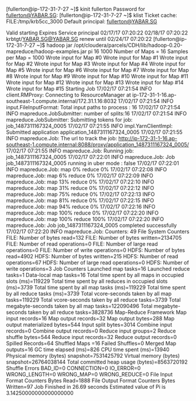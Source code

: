 [fullerton@ip-172-31-7-27 ~]$ kinit fullerton
Password for fullerton@YABAR.SG:
[fullerton@ip-172-31-7-27 ~]$ klist
Ticket cache: FILE:/tmp/krb5cc_3000
Default principal: fullerton@YABAR.SG

Valid starting     Expires            Service principal
02/17/17 07:20:22  02/18/17 07:20:22  krbtgt/YABAR.SG@YABAR.SG
        renew until 02/24/17 07:20:22
[fullerton@ip-172-31-7-27 ~]$ hadoop jar /opt/cloudera/parcels/CDH/lib/hadoop-0.20-mapreduce/hadoop-examples.jar pi 16 1000
Number of Maps  = 16
Samples per Map = 1000
Wrote input for Map #0
Wrote input for Map #1
Wrote input for Map #2
Wrote input for Map #3
Wrote input for Map #4
Wrote input for Map #5
Wrote input for Map #6
Wrote input for Map #7
Wrote input for Map #8
Wrote input for Map #9
Wrote input for Map #10
Wrote input for Map #11
Wrote input for Map #12
Wrote input for Map #13
Wrote input for Map #14
Wrote input for Map #15
Starting Job
17/02/17 07:21:54 INFO client.RMProxy: Connecting to ResourceManager at ip-172-31-1-16.ap-southeast-1.compute.internal/172.31.1.16:8032
17/02/17 07:21:54 INFO input.FileInputFormat: Total input paths to process : 16
17/02/17 07:21:54 INFO mapreduce.JobSubmitter: number of splits:16
17/02/17 07:21:54 INFO mapreduce.JobSubmitter: Submitting tokens for job: job_1487311167324_0005
17/02/17 07:21:55 INFO impl.YarnClientImpl: Submitted application application_1487311167324_0005
17/02/17 07:21:55 INFO mapreduce.Job: The url to track the job: http://ip-172-31-1-16.ap-southeast-1.compute.internal:8088/proxy/application_1487311167324_0005/
17/02/17 07:21:55 INFO mapreduce.Job: Running job: job_1487311167324_0005
17/02/17 07:22:01 INFO mapreduce.Job: Job job_1487311167324_0005 running in uber mode : false
17/02/17 07:22:01 INFO mapreduce.Job:  map 0% reduce 0%
17/02/17 07:22:08 INFO mapreduce.Job:  map 6% reduce 0%
17/02/17 07:22:09 INFO mapreduce.Job:  map 13% reduce 0%
17/02/17 07:22:10 INFO mapreduce.Job:  map 31% reduce 0%
17/02/17 07:22:12 INFO mapreduce.Job:  map 75% reduce 0%
17/02/17 07:22:13 INFO mapreduce.Job:  map 81% reduce 0%
17/02/17 07:22:15 INFO mapreduce.Job:  map 94% reduce 0%
17/02/17 07:22:16 INFO mapreduce.Job:  map 100% reduce 0%
17/02/17 07:22:20 INFO mapreduce.Job:  map 100% reduce 100%
17/02/17 07:22:20 INFO mapreduce.Job: Job job_1487311167324_0005 completed successfully
17/02/17 07:22:20 INFO mapreduce.Job: Counters: 49
        File System Counters
                FILE: Number of bytes read=132
                FILE: Number of bytes written=2134705
                FILE: Number of read operations=0
                FILE: Number of large read operations=0
                FILE: Number of write operations=0
                HDFS: Number of bytes read=4902
                HDFS: Number of bytes written=215
                HDFS: Number of read operations=67
                HDFS: Number of large read operations=0
                HDFS: Number of write operations=3
        Job Counters
                Launched map tasks=16
                Launched reduce tasks=1
                Data-local map tasks=16
                Total time spent by all maps in occupied slots (ms)=119229
                Total time spent by all reduces in occupied slots (ms)=3739
                Total time spent by all map tasks (ms)=119229
                Total time spent by all reduce tasks (ms)=3739
                Total vcore-seconds taken by all map tasks=119229
                Total vcore-seconds taken by all reduce tasks=3739
                Total megabyte-seconds taken by all map tasks=122090496
                Total megabyte-seconds taken by all reduce tasks=3828736
        Map-Reduce Framework
                Map input records=16
                Map output records=32
                Map output bytes=288
                Map output materialized bytes=544
                Input split bytes=3014
                Combine input records=0
                Combine output records=0
                Reduce input groups=2
                Reduce shuffle bytes=544
                Reduce input records=32
                Reduce output records=0
                Spilled Records=64
                Shuffled Maps =16
                Failed Shuffles=0
                Merged Map outputs=16
                GC time elapsed (ms)=826
                CPU time spent (ms)=13940
                Physical memory (bytes) snapshot=7531425792
                Virtual memory (bytes) snapshot=26764038144
                Total committed heap usage (bytes)=8563720192
        Shuffle Errors
                BAD_ID=0
                CONNECTION=0
                IO_ERROR=0
                WRONG_LENGTH=0
                WRONG_MAP=0
                WRONG_REDUCE=0
        File Input Format Counters
                Bytes Read=1888
        File Output Format Counters
                Bytes Written=97
Job Finished in 26.69 seconds
Estimated value of Pi is 3.14250000000000000000

